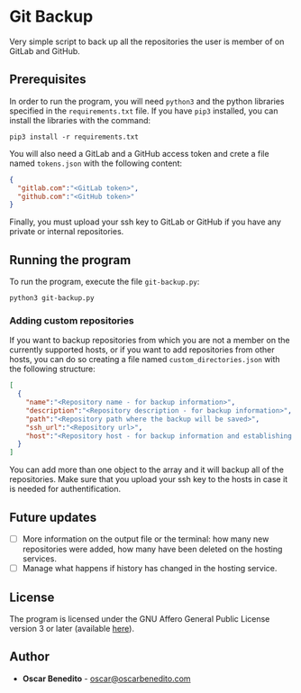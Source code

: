 # Git Backup

Very simple script to back up all the repositories the user is member of on
GitLab and GitHub.

## Prerequisites

In order to run the program, you will need `python3` and the python libraries
specified in the `requirements.txt` file. If you have `pip3` installed, you can
install the libraries with the command:

```
pip3 install -r requirements.txt
```

You will also need a GitLab and a GitHub access token and crete a file named
`tokens.json` with the following content:

```json
{
  "gitlab.com":"<GitLab token>",
  "github.com":"<GitHub token>"
}
```

Finally, you must upload your ssh key to GitLab or GitHub if you have any
private or internal repositories.

## Running the program

To run the program, execute the file `git-backup.py`:

```
python3 git-backup.py
```

### Adding custom repositories

If you want to backup repositories from which you are not a member on the
currently supported hosts, or if you want to add repositories from other hosts,
you can do so creating a file named `custom_directories.json` with the following
structure:

```json
[
  {
    "name":"<Repository name - for backup information>",
    "description":"<Repository description - for backup information>",
    "path":"<Repository path where the backup will be saved>",
    "ssh_url":"<Repository url>",
    "host":"<Repository host - for backup information and establishing saving directory>"
  }
]
```

You can add more than one object to the array and it will backup all of the
repositories. Make sure that you upload your ssh key to the hosts in case it is
needed for authentification.

## Future updates

- [ ] More information on the output file or the terminal: how many new
      repositories were added, how many have been deleted on the hosting
      services.
- [ ] Manage what happens if history has changed in the hosting service.

## License

The program is licensed under the GNU Affero General Public License version 3 or
later (available [here][agpl]).

## Author

- **Oscar Benedito** - oscar@oscarbenedito.com

[agpl]: <https://www.gnu.org/licenses/agpl-3.0.html> "GNU Affero General Public License v3.0"
